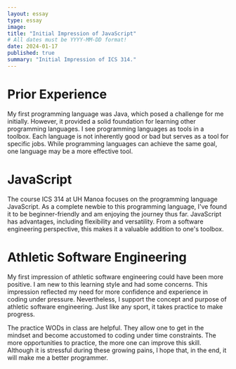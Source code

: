 ```yaml
---
layout: essay
type: essay
image: 
title: "Initial Impression of JavaScript"
# All dates must be YYYY-MM-DD format!
date: 2024-01-17
published: true
summary: "Initial Impression of ICS 314."
---
```


# Prior Experience 
My first programming language was Java, which posed a challenge for me initially. However, it provided a solid foundation for learning other programming languages. I see programming languages as tools in a toolbox. Each language is not inherently good or bad but serves as a tool for specific jobs. While programming languages can achieve the same goal, one language may be a more effective tool.

# JavaScript
The course ICS 314 at UH Manoa focuses on the programming language JavaScript. As a complete newbie to this programming language, I've found it to be beginner-friendly and am enjoying the journey thus far. JavaScript has advantages, including flexibility and versatility. From a software engineering perspective, this makes it a valuable addition to one's toolbox.

# Athletic Software Engineering
My first impression of athletic software engineering could have been more positive. I am new to this learning style and had some concerns. This impression reflected my need for more confidence and experience in coding under pressure. Nevertheless, I support the concept and purpose of athletic software engineering. Just like any sport, it takes practice to make progress.

The practice WODs in class are helpful. They allow one to get in the mindset and become accustomed to coding under time constraints. The more opportunities to practice, the more one can improve this skill. Although it is stressful during these growing pains, I hope that, in the end, it will make me a better programmer.
